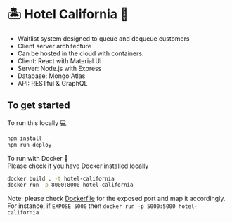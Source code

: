 # 🏝 Hotel California 🏨

- Waitlist system designed to queue and dequeue customers
- Client server architecture
- Can be hosted in the cloud with containers.
- Client: React with Material UI
- Server: Node.js with Express
- Database: Mongo Atlas
- API: RESTful & GraphQL

## To get started

To run this locally 💻

```bash
npm install
npm run deploy
```

To run with Docker 🐳  
Please check if you have Docker installed locally

```bash
docker build . -t hotel-california
docker run -p 8000:8000 hotel-california
```

Note: please check [Dockerfile](./Dockerfile) for the exposed port and map it accordingly. For instance, if `EXPOSE 5000` then `docker run -p 5000:5000 hotel-california`

